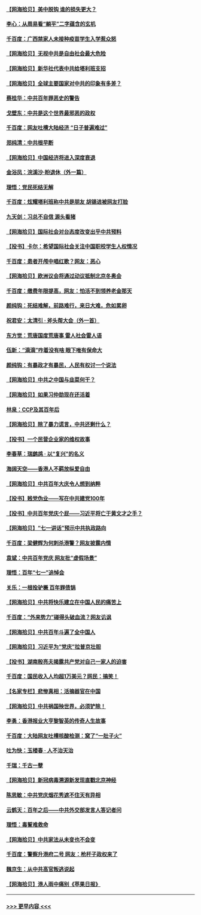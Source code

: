 #### [【网海拾贝】美中脱钩 谁的损失更大？](../pages/nsc993/n13093068.md?t=07170951) 
#### [李心：从周易看“躺平”二字蕴含的玄机](../pages/nsc993/n13091424.md?t=07170951) 
#### [千百度：广西禁家人未接种疫苗学生入学惹众怒](../pages/nsc993/n13090506.md?t=07170951) 
#### [【网海拾贝】无视中共是自由社会最大危险](../pages/nsc993/n13089767.md?t=07170951) 
#### [【网海拾贝】新华社代表中共给塔利班支招](../pages/nsc993/n13087892.md?t=07170951) 
#### [【网海拾贝】全球主要国家对中共的印象有多差？](../pages/nsc993/n13085788.md?t=07170951) 
#### [蔡桂华：中共百年罪恶史的警告](../pages/nsc993/n13085715.md?t=07170951) 
#### [戈壁东：中共是这个世界最邪恶的政权](../pages/nsc993/n13085641.md?t=07170951) 
#### [千百度：网友吐槽大陆经济 “日子普遍难过”](../pages/nsc993/n13085475.md?t=07170951) 
#### [郑纯清：中共根早断](../pages/nsc993/n13084579.md?t=07170951) 
#### [【网海拾贝】中国经济将进入深度衰退](../pages/nsc993/n13082552.md?t=07170951) 
#### [金浴凤：浣溪沙·盼退休（外一篇）](../pages/nsc993/n13081560.md?t=07170951) 
#### [理悟：党民死结无解](../pages/nsc993/n13081552.md?t=07170951) 
#### [千百度：炫耀塔利班称中共是朋友  胡锡进被网友打脸](../pages/nsc993/n13081538.md?t=07170951) 
#### [九天剑：习总不自信 源头看猪](../pages/nsc993/n13081197.md?t=07170951) 
#### [【网海拾贝】国际社会对台态度改变出乎中共预料](../pages/nsc993/n13080968.md?t=07170951) 
#### [【投书】卡尔：希望国际社会关注中国职校学生人权情况](../pages/nsc993/n13080410.md?t=07170951) 
#### [千百度：患者开颅中唱红歌？网友：恶心](../pages/nsc993/n13080377.md?t=07170951) 
#### [【网海拾贝】欧洲议会将通过动议抵制北京冬奥会](../pages/nsc993/n13078156.md?t=07170951) 
#### [千百度：缴费年限提高，网友：怕活不到领养老金那天](../pages/nsc993/n13078088.md?t=07170951) 
#### [颜纯钩：死结难解，前路难行，来日大难，危如累卵](../pages/nsc993/n13077179.md?t=07170951) 
#### [祝君安：太清引 · 斧头帮大会（外一首）](../pages/nsc993/n13077162.md?t=07170951) 
#### [东方觉：荒唐国度荒唐事 雷人社会雷人语](../pages/nsc993/n13075917.md?t=07170951) 
#### [伍新：“滴滴”咋着没有啥 眼下唯有保命大](../pages/nsc993/n13075894.md?t=07170951) 
#### [颜纯钩：有暴政才有暴民，人民有权讨一个说法](../pages/nsc993/n13075734.md?t=07170951) 
#### [【网海拾贝】中共之中国与韭菜何干？](../pages/nsc993/n13075428.md?t=07170951) 
#### [【网海拾贝】如果习仲勋现在还活着](../pages/nsc993/n13073410.md?t=07170951) 
#### [林泉：CCP及其百年后](../pages/nsc993/n13073226.md?t=07170951) 
#### [【网海拾贝】除了暴力谎言，中共还剩什么？](../pages/nsc993/n13071082.md?t=07170951) 
#### [【投书】一个民营企业家的维权故事](../pages/nsc993/n13070932.md?t=07170951) 
#### [李春草：瑞鹧鸪 · 以“复兴”的名义](../pages/nsc993/n13069984.md?t=07170951) 
#### [海阔天空——香港人不羁放纵爱自由](../pages/nsc993/n13069407.md?t=07170951) 
#### [【网海拾贝】中共百年大庆令人想到纳粹](../pages/nsc993/n13068483.md?t=07170951) 
#### [【投书】贱党伪业——写在中共建党100年](../pages/nsc993/n13067843.md?t=07170951) 
#### [【投书】中共百年党庆个屁——习近平将亡于黄文才之手？](../pages/nsc993/n13067425.md?t=07170951) 
#### [【网海拾贝】“七一讲话”预示中共执政路向](../pages/nsc993/n13066434.md?t=07170951) 
#### [千百度：梁健辉为何刺杀港警？网友披露内情](../pages/nsc993/n13066979.md?t=07170951) 
#### [袁斌：中共百年党庆 网友批“虚假场景”](../pages/nsc993/n13066385.md?t=07170951) 
#### [理悟：百年“七一”追悼会](../pages/nsc993/n13066106.md?t=07170951) 
#### [关乐：一根拴驴橛 百年罪债锅](../pages/nsc993/n13066089.md?t=07170951) 
#### [【网海拾贝】中共将快乐建立在中国人民的痛苦上](../pages/nsc993/n13064939.md?t=07170951) 
#### [千百度：“外来势力”碰得头破血流？网友讥讽](../pages/nsc993/n13064878.md?t=07170951) 
#### [【网海拾贝】中共百年斗遍了全中国人](../pages/nsc993/n13060020.md?t=07170951) 
#### [【网海拾贝】习近平为“党庆”拉普京壮胆](../pages/nsc993/n13057781.md?t=07170951) 
#### [【投书】湖南殷亮夫揭露共产党对自己一家人的迫害](../pages/nsc993/n13057744.md?t=07170951) 
#### [千百度：国民收入人均超1万美元？网民：搞笑！](../pages/nsc993/n13057692.md?t=07170951) 
#### [【名家专栏】悲惨真相：活摘器官在中国](../pages/nsc993/n13056611.md?t=07170951) 
#### [【网海拾贝】中共祸国殃世界，必须铲除！](../pages/nsc993/n13056011.md?t=07170951) 
#### [李勇：香港报业大亨黎智英的传奇人生故事](../pages/nsc993/n13055258.md?t=07170951) 
#### [千百度：大陆网友吐槽核酸检测：窝了“一肚子火”](../pages/nsc993/n13055194.md?t=07170951) 
#### [吐为快：玉楼春 · 人不治天治](../pages/nsc993/n13054028.md?t=07170951) 
#### [千瑞：千古一孽](../pages/nsc993/n13054016.md?t=07170951) 
#### [【网海拾贝】新冠病毒溯源新发现直戳北京神经](../pages/nsc993/n13052425.md?t=07170951) 
#### [陈思敏：中共党庆烟花秀遮不住天有异相](../pages/nsc993/n13052020.md?t=07170951) 
#### [云鹤天：百年之后——中共外交部发言人答记者问](../pages/nsc993/n13051604.md?t=07170951) 
#### [理悟：毒誓难救命](../pages/nsc993/n13051601.md?t=07170951) 
#### [【网海拾贝】中共家法从未变也不会变](../pages/nsc993/n13050366.md?t=07170951) 
#### [千百度：警察升港府二号 网友：枪杆子政权来了](../pages/nsc993/n13050261.md?t=07170951) 
#### [魏京生：从中共高官叛逃说起](../pages/nsc993/n13048997.md?t=07170951) 
#### [【网海拾贝】港人雨中痛别《苹果日报》](../pages/nsc993/n13048941.md?t=07170951) 

----
#### [ >>> 更早内容 <<< ](../indexes/nsc993-earlier.md)
